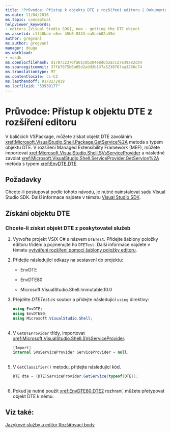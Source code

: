 ```yaml
---
title: 'Průvodce: Přístup k objektu DTE z rozšíření editoru | Dokumentace Microsoftu'
ms.date: 11/04/2016
ms.topic: conceptual
helpviewer_keywords:
- editors [Visual Studio SDK], new - getting the DTE object
ms.assetid: c1f40bab-c6ec-45b0-8333-ea5ceb02a39d
author: gregvanl
ms.author: gregvanl
manager: douge
ms.workload:
- vssdk
ms.openlocfilehash: d178732376fa01c0b204e8d6b2acc27e39a82cb4
ms.sourcegitcommit: 37fb7075b0a65d2add3b137a5230767aa3266c74
ms.translationtype: MT
ms.contentlocale: cs-CZ
ms.lasthandoff: 01/02/2019
ms.locfileid: "53930177"
---
```

# <a name="walkthrough-accessing-the-dte-object-from-an-editor-extension"></a>Průvodce: Přístup k objektu DTE z rozšíření editoru
V balíčcích VSPackage, můžete získat objekt DTE zavoláním <xref:Microsoft.VisualStudio.Shell.Package.GetService%2A> metoda s typem objektu DTE. V rozšíření Managed Extensibility Framework (MEF), můžete importovat <xref:Microsoft.VisualStudio.Shell.SVsServiceProvider> a následně zavolat <xref:Microsoft.VisualStudio.Shell.ServiceProvider.GetService%2A> metoda s typem <xref:EnvDTE.DTE>.  
  
## <a name="prerequisites"></a>Požadavky  
 Chcete-li postupovat podle tohoto návodu, je nutné nainstalovat sadu Visual Studio SDK. Další informace najdete v tématu [Visual Studio SDK](../extensibility/visual-studio-sdk.md).  
  
## <a name="getting-the-dte-object"></a>Získání objektu DTE  
  
### <a name="to-get-the-dte-object-from-the-serviceprovider"></a>Chcete-li získat objekt DTE z poskytovatel služeb  
  
1.  Vytvořte projekt VSIX C# s názvem `DTETest`. Přidejte šablony položky editoru třídění a pojmenujte ho `DTETest`. Další informace najdete v tématu [vytváření rozšíření pomocí šablony položky editoru](../extensibility/creating-an-extension-with-an-editor-item-template.md).  
  
2.  Přidejte následující odkazy na sestavení do projektu:  
  
    -   EnvDTE  
  
    -   EnvDTE80  
  
    -   Microsoft.VisualStudio.Shell.Immutable.10.0  
  
3.  Přejděte *DTETest.cs* soubor a přidejte následující `using` direktivy:  
  
    ```csharp  
    using EnvDTE;  
    using EnvDTE80;  
    using Microsoft.VisualStudio.Shell;  
  
    ```  
  
4.  V `GetDTEProvider` třídy, importovat <xref:Microsoft.VisualStudio.Shell.SVsServiceProvider>.  
  
    ```csharp  
    [Import]  
    internal SVsServiceProvider ServiceProvider = null;  
  
    ```  
  
5.  V `GetClassifier()` metodu, přidejte následující kód.  
  
    ```csharp  
    DTE dte = (DTE)ServiceProvider.GetService(typeof(DTE));  
  
    ```  
  
6.  Pokud je nutné použít <xref:EnvDTE80.DTE2> rozhraní, můžete přetypovat objekt DTE k němu.  
  
## <a name="see-also"></a>Viz také:  
 [Jazykové služby a editor Rozšiřovací body](../extensibility/language-service-and-editor-extension-points.md)